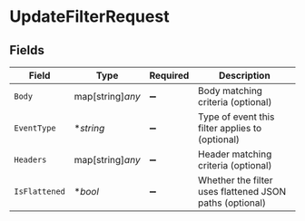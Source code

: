 # UpdateFilterRequest


## Fields

| Field                                                   | Type                                                    | Required                                                | Description                                             |
| ------------------------------------------------------- | ------------------------------------------------------- | ------------------------------------------------------- | ------------------------------------------------------- |
| `Body`                                                  | map[string]*any*                                        | :heavy_minus_sign:                                      | Body matching criteria (optional)                       |
| `EventType`                                             | **string*                                               | :heavy_minus_sign:                                      | Type of event this filter applies to (optional)         |
| `Headers`                                               | map[string]*any*                                        | :heavy_minus_sign:                                      | Header matching criteria (optional)                     |
| `IsFlattened`                                           | **bool*                                                 | :heavy_minus_sign:                                      | Whether the filter uses flattened JSON paths (optional) |